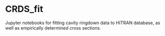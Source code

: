 # CRDS_fit
Jupyter notebooks for fitting cavity ringdown data to HITRAN database, as well as empirically determined cross sections.
